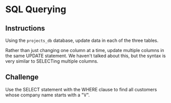 # SQL Querying

## Instructions

Using the `projects_db` database, update data in each of the three tables.

Rather than just changing one column at a time, update multiple columns in the same UPDATE statement. We haven't talked about this, but the syntax is very similar to SELECTing multiple columns.

## Challenge

Use the SELECT statement with the WHERE clause to find all customers whose company name starts with a "V".
